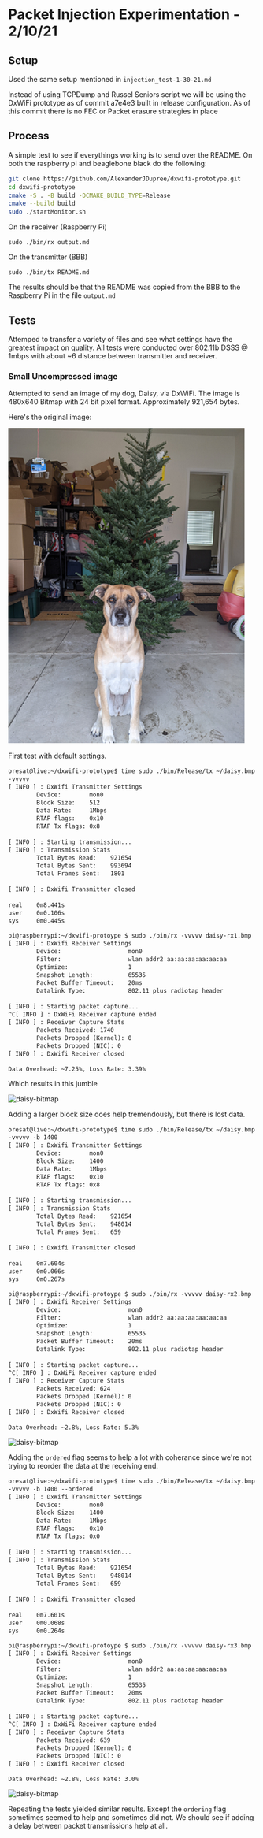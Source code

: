 # Packet Injection Experimentation - 2/10/21

## Setup

Used the same setup mentioned in `injection_test-1-30-21.md`

Instead of using TCPDump and Russel Seniors script we will be using the DxWiFi
prototype as of commit a7e4e3 built in release configuration. As of this commit
there is no FEC or Packet erasure strategies in place

## Process 

A simple test to see if everythings working is to send over the README.
On both the raspberry pi and beaglebone black do the following:

```bash
git clone https://github.com/AlexanderJDupree/dxwifi-prototype.git
cd dxwifi-prototype
cmake -S . -B build -DCMAKE_BUILD_TYPE=Release
cmake --build build
sudo ./startMonitor.sh 
```

On the receiver (Raspberry Pi)
```
sudo ./bin/rx output.md
```

On the transmitter (BBB)
``` 
sudo ./bin/tx README.md
```

The results should be that the README was copied from the BBB to the Raspberry Pi in the file `output.md`

## Tests

Attemped to transfer a variety of files and see what settings have the greatest impact on 
quality. All tests were conducted over 802.11b DSSS @ 1mbps with about ~6 distance between
transmitter and receiver. 

### Small Uncompressed image

Attempted to send an image of my dog, Daisy, via DxWiFi. The image is 480x640 Bitmap with 24 bit 
pixel format. Approximately 921,654 bytes.


Here's the original image:

![daisy-bitmap](images/daisy.bmp)

First test with default settings. 

```
oresat@live:~/dxwifi-prototype$ time sudo ./bin/Release/tx ~/daisy.bmp -vvvvv
[ INFO ] : DxWifi Transmitter Settings
        Device:        mon0
        Block Size:    512
        Data Rate:     1Mbps
        RTAP flags:    0x10
        RTAP Tx flags: 0x8

[ INFO ] : Starting transmission...
[ INFO ] : Transmission Stats
        Total Bytes Read:    921654
        Total Bytes Sent:    993694
        Total Frames Sent:   1801

[ INFO ] : DxWifi Transmitter closed

real    0m8.441s
user    0m0.106s
sys     0m0.445s
```

```
pi@raspberrypi:~/dxwifi-protoype $ sudo ./bin/rx -vvvvv daisy-rx1.bmp
[ INFO ] : DxWifi Receiver Settings
        Device:                   mon0
        Filter:                   wlan addr2 aa:aa:aa:aa:aa:aa
        Optimize:                 1
        Snapshot Length:          65535
        Packet Buffer Timeout:    20ms
        Datalink Type:            802.11 plus radiotap header

[ INFO ] : Starting packet capture...
^C[ INFO ] : DxWiFi Receiver capture ended
[ INFO ] : Receiver Capture Stats
        Packets Received: 1740
        Packets Dropped (Kernel): 0
        Packets Dropped (NIC): 0
[ INFO ] : DxWifi Receiver closed
```

`Data Overhead: ~7.25%, Loss Rate: 3.39%`

Which results in this jumble

![daisy-bitmap](images/daisy-rx1.bmp)


Adding a larger block size does help tremendously, but there is lost data.

```
oresat@live:~/dxwifi-prototype$ time sudo ./bin/Release/tx ~/daisy.bmp -vvvvv -b 1400
[ INFO ] : DxWifi Transmitter Settings
        Device:        mon0
        Block Size:    1400
        Data Rate:     1Mbps
        RTAP flags:    0x10
        RTAP Tx flags: 0x8

[ INFO ] : Starting transmission...
[ INFO ] : Transmission Stats
        Total Bytes Read:    921654
        Total Bytes Sent:    948014
        Total Frames Sent:   659

[ INFO ] : DxWifi Transmitter closed

real    0m7.604s
user    0m0.066s
sys     0m0.267s
```

```
pi@raspberrypi:~/dxwifi-protoype $ sudo ./bin/rx -vvvvv daisy-rx2.bmp
[ INFO ] : DxWifi Receiver Settings
        Device:                   mon0
        Filter:                   wlan addr2 aa:aa:aa:aa:aa:aa
        Optimize:                 1
        Snapshot Length:          65535
        Packet Buffer Timeout:    20ms
        Datalink Type:            802.11 plus radiotap header

[ INFO ] : Starting packet capture...
^C[ INFO ] : DxWiFi Receiver capture ended
[ INFO ] : Receiver Capture Stats
        Packets Received: 624
        Packets Dropped (Kernel): 0
        Packets Dropped (NIC): 0
[ INFO ] : DxWifi Receiver closed
```
`Data Overhead: ~2.8%, Loss Rate: 5.3%`

![daisy-bitmap](images/daisy-rx2.bmp)

Adding the `ordered` flag seems to help a lot with coherance since we're not trying to 
reorder the data at the receiving end. 

```
oresat@live:~/dxwifi-prototype$ time sudo ./bin/Release/tx ~/daisy.bmp -vvvvv -b 1400 --ordered
[ INFO ] : DxWifi Transmitter Settings
        Device:        mon0
        Block Size:    1400
        Data Rate:     1Mbps
        RTAP flags:    0x10
        RTAP Tx flags: 0x0

[ INFO ] : Starting transmission...
[ INFO ] : Transmission Stats
        Total Bytes Read:    921654
        Total Bytes Sent:    948014
        Total Frames Sent:   659

[ INFO ] : DxWifi Transmitter closed

real    0m7.601s
user    0m0.068s
sys     0m0.264s
```

```
pi@raspberrypi:~/dxwifi-protoype $ sudo ./bin/rx -vvvvv daisy-rx3.bmp
[ INFO ] : DxWifi Receiver Settings
        Device:                   mon0
        Filter:                   wlan addr2 aa:aa:aa:aa:aa:aa
        Optimize:                 1
        Snapshot Length:          65535
        Packet Buffer Timeout:    20ms
        Datalink Type:            802.11 plus radiotap header

[ INFO ] : Starting packet capture...
^C[ INFO ] : DxWiFi Receiver capture ended
[ INFO ] : Receiver Capture Stats
        Packets Received: 639
        Packets Dropped (Kernel): 0
        Packets Dropped (NIC): 0
[ INFO ] : DxWifi Receiver closed
```

`Data Overhead: ~2.8%, Loss Rate: 3.0%`

![daisy-bitmap](images/daisy-rx3.bmp)


Repeating the tests yielded similar results. Except the `ordering` flag sometimes 
seemed to help and sometimes did not. We should see if adding a delay between 
packet transmissions help at all. 
